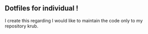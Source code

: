 ## Dotfiles for individual !
I create this regarding I would like to maintain the code only to my repository krub.